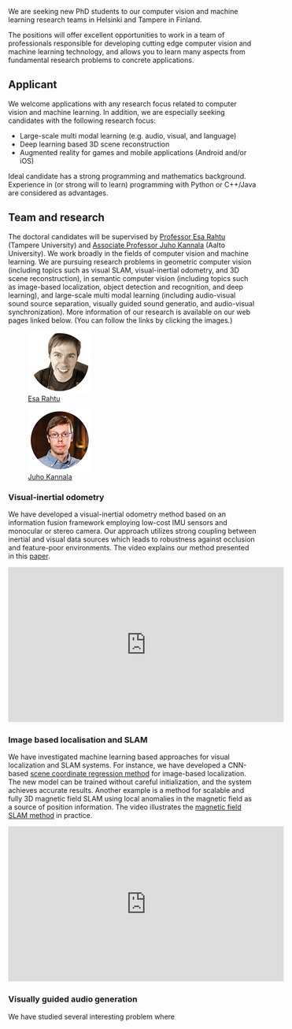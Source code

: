 We are seeking new PhD students to our computer vision and machine learning research teams in Helsinki and Tampere in Finland. 

The positions will offer excellent opportunities to work in a team of professionals responsible for developing cutting edge computer vision and machine learning technology, and allows you to learn many aspects from fundamental research problems to concrete applications. 

## Applicant

We welcome applications with any research focus related to computer vision and machine learning. In addition, we are especially seeking candidates with the following research focus:

- Large-scale multi modal learning (e.g. audio, visual, and language)
- Deep learning based 3D scene reconstruction
- Augmented reality for games and mobile applications (Android and/or iOS) 

Ideal candidate has a strong programming and mathematics background. Experience in (or strong will to learn) programming with Python or C++/Java are considered as advantages. 

## Team and research

The doctoral candidates will be supervised by [Professor Esa Rahtu](http://esa.rahtu.fi) (Tampere University) and [Associate Professor Juho Kannala](https://users.aalto.fi/~kannalj1/) (Aalto University). We work broadly in the fields of computer vision and machine learning. We are pursuing research problems in geometric computer vision (including topics such as visual SLAM, visual-inertial odometry, and 3D scene reconstruction), in semantic computer vision (including topics such as image-based localization, object detection and recognition, and deep learning), and large-scale multi modal learning (including audio-visual sound source separation, visually guided sound generatio, and audio-visual synchronization). More information of our research is available on our web pages linked below. (You can follow the links by clicking the images.)

<figure>
  <a href="http://esa.rahtu.fi" rel="some text"> <img src="assets/3.png" alt="Esa"> </a> 
  <figcaption><a href="http://esa.rahtu.fi" rel="some text"> Esa Rahtu </a></figcaption>
</figure>

<figure>
  <a href="https://users.aalto.fi/~kannalj1/" rel="some text"> <img src="assets/1.png" alt="Juho"> </a> 
  <figcaption><a href="https://users.aalto.fi/~kannalj1/" rel="some text"> Juho Kannala </a></figcaption>
</figure>

### Visual-inertial odometry

We have developed a visual-inertial odometry method based on an information fusion framework employing low-cost IMU sensors and monocular or stereo camera. Our approach utilizes strong coupling between inertial and visual data sources which leads to robustness against occlusion and feature-poor environments. The video explains our method presented in this [paper](https://arxiv.org/abs/2106.11857). 

<iframe width="560" height="315" src="https://www.youtube.com/embed/8V_EGJrPHeA" frameborder="0" gesture="media" allow="encrypted-media" allowfullscreen></iframe>

### Image based localisation and SLAM

We have investigated machine learning based approaches for visual localization and SLAM systems. For instance, we have developed a CNN-based [scene coordinate regression method](https://arxiv.org/abs/1808.04999) for image-based localization. The new model can be trained without careful initialization, and the system achieves accurate results. Another example is a method for scalable and fully 3D magnetic field SLAM using local anomalies in the magnetic field as a source of position information. The video illustrates the [magnetic field SLAM method](https://arxiv.org/abs/1804.01926) in practice. 

<iframe width="560" height="315" src="https://www.youtube.com/embed/pbwWLoh6mvI" frameborder="0" gesture="media" allow="encrypted-media" allowfullscreen></iframe>

### Visually guided audio generation

We have studied several interesting problem where 












